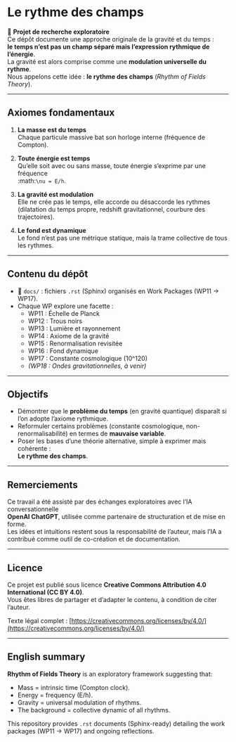 # Le rythme des champs

📑 **Projet de recherche exploratoire**  
Ce dépôt documente une approche originale de la gravité et du temps :  
**le temps n’est pas un champ séparé mais l’expression rythmique de l’énergie**.  
La gravité est alors comprise comme une **modulation universelle du rythme**.  
Nous appelons cette idée : **le rythme des champs** (*Rhythm of Fields Theory*).

---

## Axiomes fondamentaux

1. **La masse est du temps**  
   Chaque particule massive bat son horloge interne (fréquence de Compton).  

2. **Toute énergie est temps**  
   Qu’elle soit avec ou sans masse, toute énergie s’exprime par une fréquence  
   :math:`\nu = E/h`.  

3. **La gravité est modulation**  
   Elle ne crée pas le temps, elle accorde ou désaccorde les rythmes  
   (dilatation du temps propre, redshift gravitationnel, courbure des trajectoires).  

4. **Le fond est dynamique**  
   Le fond n’est pas une métrique statique, mais la trame collective de tous les rythmes.  

---

## Contenu du dépôt

- 📂 `docs/` : fichiers `.rst` (Sphinx) organisés en Work Packages (WP11 → WP17).  
- Chaque WP explore une facette :  
  - WP11 : Échelle de Planck  
  - WP12 : Trous noirs  
  - WP13 : Lumière et rayonnement  
  - WP14 : Axiome de la gravité  
  - WP15 : Renormalisation revisitée  
  - WP16 : Fond dynamique  
  - WP17 : Constante cosmologique (10^120)  
  - *(WP18 : Ondes gravitationnelles, à venir)*

---

## Objectifs

- Démontrer que le **problème du temps** (en gravité quantique) disparaît si l’on adopte l’axiome rythmique.  
- Reformuler certains problèmes (constante cosmologique, non-renormalisabilité) en termes de **mauvaise variable**.  
- Poser les bases d’une théorie alternative, simple à exprimer mais cohérente :  
  **Le rythme des champs**.

---

## Remerciements

Ce travail a été assisté par des échanges exploratoires avec l’IA conversationnelle  
**OpenAI ChatGPT**, utilisée comme partenaire de structuration et de mise en forme.  
Les idées et intuitions restent sous la responsabilité de l’auteur, mais l’IA a  
contribué comme outil de co-création et de documentation.

---

## Licence

Ce projet est publié sous licence **Creative Commons Attribution 4.0 International (CC BY 4.0)**.  
Vous êtes libres de partager et d’adapter le contenu, à condition de citer l’auteur.  

Texte légal complet : [https://creativecommons.org/licenses/by/4.0/](https://creativecommons.org/licenses/by/4.0/)

---

## English summary

**Rhythm of Fields Theory** is an exploratory framework suggesting that:  
- Mass = intrinsic time (Compton clock).  
- Energy = frequency (E/h).  
- Gravity = universal modulation of rhythms.  
- The background = collective dynamic of all rhythms.  

This repository provides `.rst` documents (Sphinx-ready) detailing the work packages (WP11 → WP17) and ongoing reflections.
